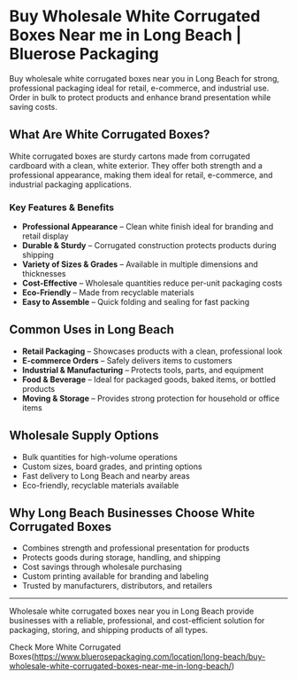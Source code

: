 # Buy Wholesale White Corrugated Boxes Near me in Long Beach | Bluerose Packaging

Buy wholesale white corrugated boxes near you in Long Beach for strong, professional packaging ideal for retail, e-commerce, and industrial use. Order in bulk to protect products and enhance brand presentation while saving costs.

## What Are White Corrugated Boxes?

White corrugated boxes are sturdy cartons made from corrugated cardboard with a clean, white exterior. They offer both strength and a professional appearance, making them ideal for retail, e-commerce, and industrial packaging applications.

### Key Features & Benefits

- **Professional Appearance** – Clean white finish ideal for branding and retail display  
- **Durable & Sturdy** – Corrugated construction protects products during shipping  
- **Variety of Sizes & Grades** – Available in multiple dimensions and thicknesses  
- **Cost-Effective** – Wholesale quantities reduce per-unit packaging costs  
- **Eco-Friendly** – Made from recyclable materials  
- **Easy to Assemble** – Quick folding and sealing for fast packing  

## Common Uses in Long Beach

- **Retail Packaging** – Showcases products with a clean, professional look  
- **E-commerce Orders** – Safely delivers items to customers  
- **Industrial & Manufacturing** – Protects tools, parts, and equipment  
- **Food & Beverage** – Ideal for packaged goods, baked items, or bottled products  
- **Moving & Storage** – Provides strong protection for household or office items  

## Wholesale Supply Options

- Bulk quantities for high-volume operations  
- Custom sizes, board grades, and printing options  
- Fast delivery to Long Beach and nearby areas  
- Eco-friendly, recyclable materials available  

## Why Long Beach Businesses Choose White Corrugated Boxes

- Combines strength and professional presentation for products  
- Protects goods during storage, handling, and shipping  
- Cost savings through wholesale purchasing  
- Custom printing available for branding and labeling  
- Trusted by manufacturers, distributors, and retailers  

---
Wholesale white corrugated boxes near you in Long Beach provide businesses with a reliable, professional, and cost-efficient solution for packaging, storing, and shipping products of all types.

Check More White Corrugated Boxes(https://www.bluerosepackaging.com/location/long-beach/buy-wholesale-white-corrugated-boxes-near-me-in-long-beach/)

